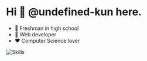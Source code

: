 # Hi 👋 @undefined-kun here.

* 🏫 Freshman in high school
* 🌱 Web developer
* ❤️ Computer Science lover

![Skills](https://skillicons.dev/icons?i=github,c,cpp,html,css,js,py,md,bash,docker,git,linux,vscode)


